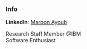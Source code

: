 ### Info

**LinkedIn**: [Maroon Ayoub](https://www.linkedin.com/in/v-maroon/)

Research Staff Member @IBM\
Software Enthusiast
